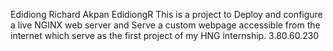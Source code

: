 Edidiong Richard Akpan
EdidiongR
This is a project to Deploy and configure a live NGINX web server and Serve a custom webpage accessible from the internet which serve as the first project of my HNG internship.
3.80.60.230
